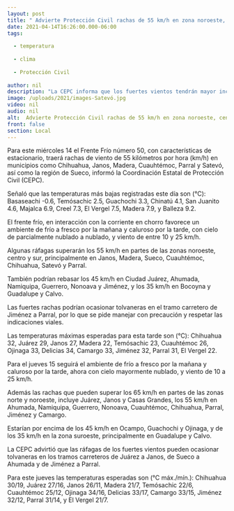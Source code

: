 ```yaml
---
layout: post
title: " Advierte Protección Civil rachas de 55 km/h en zona noroeste, centro y sur"
date: 2021-04-14T16:26:00.000-06:00
tags:
  
  - temperatura
  
  - clima
  
  - Protección Civil
  
author: nil
description: "La CEPC informa que los fuertes vientos tendrán mayor incidencia en Chihuahua, Janos, Madera, Cuauhtémoc, Parral y Satevó, así como la región de Sueco"
image: /uploads/2021/images-Satevó.jpg
video: nil
audio: nil
alt:  Advierte Protección Civil rachas de 55 km/h en zona noroeste, centro y sur
front: false
section: Local
---
```


Para este miércoles 14 el Frente Frío número 50, con características de estacionario, traerá rachas de viento de 55 kilómetros por hora (km/h) en municipios como Chihuahua, Janos, Madera, Cuauhtémoc, Parral y Satevó, así como la región de Sueco, informó la Coordinación Estatal de Protección Civil (CEPC).

Señaló que las temperaturas más bajas registradas este día son (°C): Basaseachi -0.6, Temósachic 2.5, Guachochi 3.3, Chinatú 4.1, San Juanito 4.6, Majalca 6.9, Creel 7.3, El Vergel 7.5, Madera 7.9, y Balleza 9.2.

El frente frío, en interacción con la corriente en chorro favorece un ambiente de frío a fresco por la mañana y caluroso por la tarde, con cielo de parcialmente nublado a nublado, y viento de entre 10 y 25 km/h.

Algunas ráfagas superarán los 55 km/h en partes de las zonas noroeste, centro y sur, principalmente en Janos, Madera, Sueco, Cuauhtémoc, Chihuahua, Satevó y Parral.

También podrían rebasar los 45 km/h en Ciudad Juárez, Ahumada, Namiquipa, Guerrero, Nonoava y Jiménez, y los 35 km/h en Bocoyna y Guadalupe y Calvo.

Las fuertes rachas podrían ocasionar tolvaneras en el tramo carretero de Jiménez a Parral, por lo que se pide manejar con precaución y respetar las indicaciones viales.

Las temperaturas máximas esperadas para esta tarde son (°C): Chihuahua 32, Juárez 29, Janos 27, Madera 22, Temósachic 23, Cuauhtémoc 26, Ojinaga 33, Delicias 34, Camargo 33, Jiménez 32, Parral 31, El Vergel 22.

Para el jueves 15 seguirá el ambiente de frío a fresco por la mañana y caluroso por la tarde, ahora con cielo mayormente nublado, y viento de 10 a 25 km/h.

Además las rachas que pueden superar los 65 km/h en partes de las zonas norte y noroeste, incluye Juárez, Janos y Casas Grandes, los 55 km/h en Ahumada, Namiquipa, Guerrero, Nonoava, Cuauhtémoc, Chihuahua, Parral, Jiménez y Camargo.

Estarían por encima de los 45 km/h en Ocampo, Guachochi y Ojinaga, y de los 35 km/h en la zona suroeste, principalmente en Guadalupe y Calvo.

La CEPC advirtió que las ráfagas de los fuertes vientos pueden ocasionar tolvaneras en los tramos carreteros de Juárez a Janos, de Sueco a Ahumada y de Jiménez a Parral.

Para este jueves las temperaturas esperadas son (°C máx./mín.): Chihuahua 30/19, Juárez 27/16, Janos 26/11, Madera 21/7, Temósachic 22/6, Cuauhtémoc 25/12, Ojinaga 34/16, Delicias 33/17, Camargo 33/15, Jiménez 32/12, Parral 31/14, y El Vergel 21/7.